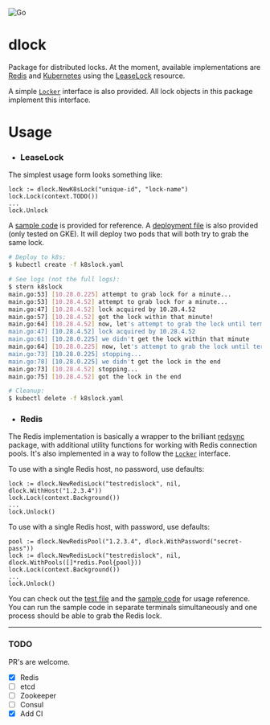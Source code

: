 ![Go](https://github.com/flowerinthenight/dlock/workflows/Go/badge.svg)

# dlock
Package for distributed locks. At the moment, available implementations are [Redis](https://redis.io/topics/distlock) and [Kubernetes](https://kubernetes.io/) using the [LeaseLock](https://kubernetes.io/docs/reference/generated/kubernetes-api/v1.18/#lease-v1-coordination-k8s-io) resource.

A simple [`Locker`](https://github.com/flowerinthenight/dlock/blob/master/dlock.go) interface is also provided. All lock objects in this package implement this interface.

# Usage
- ### LeaseLock
The simplest usage form looks something like:
```golang
lock := dlock.NewK8sLock("unique-id", "lock-name")
lock.Lock(context.TODO())
...
lock.Unlock
```

A [sample code](https://github.com/flowerinthenight/dlock/blob/master/examples/k8slock/main.go) is provided for reference. A [deployment file](https://github.com/flowerinthenight/dlock/blob/master/examples/k8slock/k8slock.yaml) is also provided (only tested on GKE). It will deploy two pods that will both try to grab the same lock.

```bash
# Deploy to k8s:
$ kubectl create -f k8slock.yaml

# See logs (not the full logs):
$ stern k8slock
main.go:53] [10.28.0.225] attempt to grab lock for a minute...
main.go:53] [10.28.4.52] attempt to grab lock for a minute...
main.go:47] [10.28.4.52] lock acquired by 10.28.4.52
main.go:57] [10.28.4.52] got the lock within that minute!
main.go:64] [10.28.4.52] now, let's attempt to grab the lock until termination
main.go:47] [10.28.4.52] lock acquired by 10.28.4.52
main.go:61] [10.28.0.225] we didn't get the lock within that minute
main.go:64] [10.28.0.225] now, let's attempt to grab the lock until termination
main.go:73] [10.28.0.225] stopping...
main.go:78] [10.28.0.225] we didn't get the lock in the end
main.go:73] [10.28.4.52] stopping...
main.go:75] [10.28.4.52] got the lock in the end

# Cleanup:
$ kubectl delete -f k8slock.yaml
```

- ### Redis
The Redis implementation is basically a wrapper to the brilliant [redsync](https://github.com/go-redsync/redsync) package, with additional utility functions for working with Redis connection pools. It's also implemented in a way to follow the [`Locker`](https://github.com/flowerinthenight/dlock/blob/master/dlock.go) interface.

To use with a single Redis host, no password, use defaults:
```golang
lock := dlock.NewRedisLock("testredislock", nil, dlock.WithHost("1.2.3.4"))
lock.Lock(context.Background())
...
lock.Unlock()
```

To use with a single Redis host, with password, use defaults:
```golang
pool := dlock.NewRedisPool("1.2.3.4", dlock.WithPassword("secret-pass"))
lock := dlock.NewRedisLock("testredislock", nil, dlock.WithPools([]*redis.Pool{pool}))
lock.Lock(context.Background())
...
lock.Unlock()
```

You can check out the [test file](https://github.com/flowerinthenight/dlock/blob/master/redislock_test.go) and the [sample code](https://github.com/flowerinthenight/dlock/blob/master/examples/redislock/main.go) for usage reference. You can run the sample code in separate terminals simultaneously and one process should be able to grab the Redis lock.

----

### TODO
PR's are welcome.
- [x] Redis
- [ ] etcd
- [ ] Zookeeper
- [ ] Consul
- [x] Add CI
